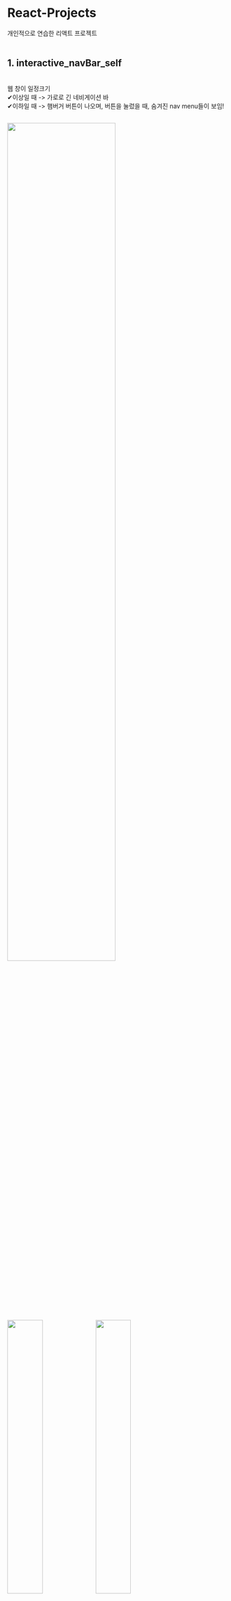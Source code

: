 # React-Projects
개인적으로 연습한 리액트 프로젝트
</br></br>
## 1. interactive_navBar_self  
</br>
웹 창이 일정크기 </br>
✔이상일 때 -> 가로로 긴 네비게이션 바 </br>
✔이하일 때 -> 햄버거 버튼이 나오며, 버튼을 눌렀을 때, 숨겨진 nav menu들이 보임!  
<h2>
<img src="https://user-images.githubusercontent.com/84231143/182624541-67e4bdff-bd5d-4cbf-bef3-4eb06a5504f5.png" width="70%" >
<img src="https://user-images.githubusercontent.com/84231143/232028934-f9d7fbd1-ef7a-43bc-9674-52b139e8d1d9.PNG" width="40%"><img src="https://ifh.cc/g/3jknjl.jpg" width="40%">

</br></br></br></br>
## 2. blog
  </br>
  메인구성은 사진과 같다! </br>
  ✔각 글에 있는 👍 버튼을 누르면 개별적으로 버튼 아래 숫자가 +1 된다. </br>
  ✔상단의 [글 정렬] 버튼을 누르면 글이 가나다 순으로 정렬됨! </br>
</br> <h2>
  <img src="https://user-images.githubusercontent.com/84231143/182630753-110f2833-4d4f-4d15-96d2-343b347475ce.JPG" width="60%">
  <img src="https://user-images.githubusercontent.com/84231143/182630773-715fa3ec-fd62-4fca-9eeb-c73159ab7a7d.JPG" width="45%">
  <img src="https://user-images.githubusercontent.com/84231143/182630785-1172f218-af59-44ff-b2db-be3b66de68d4.JPG" width="45%">
